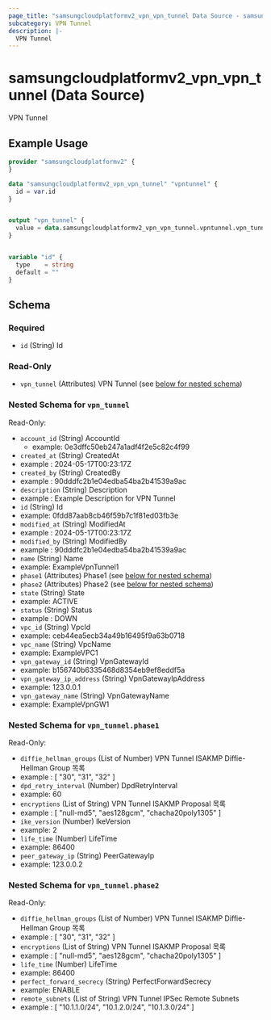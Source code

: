```yaml
---
page_title: "samsungcloudplatformv2_vpn_vpn_tunnel Data Source - samsungcloudplatformv2"
subcategory: VPN Tunnel
description: |-
  VPN Tunnel
---
```


# samsungcloudplatformv2_vpn_vpn_tunnel (Data Source)

VPN Tunnel

## Example Usage

```terraform
provider "samsungcloudplatformv2" {
}

data "samsungcloudplatformv2_vpn_vpn_tunnel" "vpntunnel" {
  id = var.id
}


output "vpn_tunnel" {
  value = data.samsungcloudplatformv2_vpn_vpn_tunnel.vpntunnel.vpn_tunnel
}


variable "id" {
  type    = string
  default = ""
}
```

<!-- schema generated by tfplugindocs -->
## Schema

### Required

- `id` (String) Id

### Read-Only

- `vpn_tunnel` (Attributes) VPN Tunnel (see [below for nested schema](#nestedatt--vpn_tunnel))

<a id="nestedatt--vpn_tunnel"></a>
### Nested Schema for `vpn_tunnel`

Read-Only:

- `account_id` (String) AccountId 
  - example: 0e3dffc50eb247a1adf4f2e5c82c4f99
- `created_at` (String) CreatedAt 
 - example : 2024-05-17T00:23:17Z
- `created_by` (String) CreatedBy 
 - example : 90dddfc2b1e04edba54ba2b41539a9ac
- `description` (String) Description 
 - example : Example Description for VPN Tunnel
- `id` (String) Id 
 - example: 0fdd87aab8cb46f59b7c1f81ed03fb3e
- `modified_at` (String) ModifiedAt 
 - example : 2024-05-17T00:23:17Z
- `modified_by` (String) ModifiedBy 
 - example : 90dddfc2b1e04edba54ba2b41539a9ac
- `name` (String) Name 
 - example: ExampleVpnTunnel1
- `phase1` (Attributes) Phase1 (see [below for nested schema](#nestedatt--vpn_tunnel--phase1))
- `phase2` (Attributes) Phase2 (see [below for nested schema](#nestedatt--vpn_tunnel--phase2))
- `state` (String) State 
 - example: ACTIVE
- `status` (String) Status 
 - example : DOWN
- `vpc_id` (String) VpcId
 - example: ceb44ea5ecb34a49b16495f9a63b0718
- `vpc_name` (String) VpcName 
 - example: ExampleVPC1
- `vpn_gateway_id` (String) VpnGatewayId 
- example: b156740b6335468d8354eb9ef8eddf5a
- `vpn_gateway_ip_address` (String) VpnGatewayIpAddress 
 - example: 123.0.0.1
- `vpn_gateway_name` (String) VpnGatewayName 
 - example: ExampleVpnGW1

<a id="nestedatt--vpn_tunnel--phase1"></a>
### Nested Schema for `vpn_tunnel.phase1`

Read-Only:

- `diffie_hellman_groups` (List of Number) VPN Tunnel ISAKMP Diffie-Hellman Group 목록 
 - example : [
   "30",
    "31",
   "32"
  ]
- `dpd_retry_interval` (Number) DpdRetryInterval 
 - example: 60
- `encryptions` (List of String) VPN Tunnel ISAKMP Proposal 목록 
 - example : [
   "null-md5",
    "aes128gcm",
   "chacha20poly1305"
  ]
- `ike_version` (Number) IkeVersion 
 - example: 2
- `life_time` (Number) LifeTime 
 - example: 86400
- `peer_gateway_ip` (String) PeerGatewayIp 
 - example: 123.0.0.2


<a id="nestedatt--vpn_tunnel--phase2"></a>
### Nested Schema for `vpn_tunnel.phase2`

Read-Only:

- `diffie_hellman_groups` (List of Number) VPN Tunnel ISAKMP Diffie-Hellman Group 목록 
 - example : [
   "30",
    "31",
   "32"
  ]
- `encryptions` (List of String) VPN Tunnel ISAKMP Proposal 목록 
 - example : [
   "null-md5",
    "aes128gcm",
   "chacha20poly1305"
  ]
- `life_time` (Number) LifeTime 
 - example: 86400
- `perfect_forward_secrecy` (String) PerfectForwardSecrecy 
 - example: ENABLE
- `remote_subnets` (List of String) VPN Tunnel IPSec Remote Subnets 
 - example : [
   "10.1.1.0/24",
    "10.1.2.0/24",
   "10.1.3.0/24"
  ]